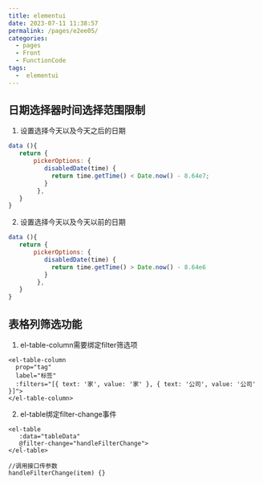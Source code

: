 ```yaml
---
title: elementui
date: 2023-07-11 11:38:57
permalink: /pages/e2ee05/
categories:
  - pages
  - Front
  - FunctionCode
tags:
  -  elementui
---
```


## 日期选择器时间选择范围限制

1. 设置选择今天以及今天之后的日期

```js
data (){
   return {
       pickerOptions: {
          disabledDate(time) {
            return time.getTime() < Date.now() - 8.64e7;
          }
        },  
   }     
}
```

2. 设置选择今天以及今天以前的日期

```js
data (){
   return {
       pickerOptions: {
          disabledDate(time) {
            return time.getTime() > Date.now() - 8.64e6
          }
        },  
   }     
}
```

## 表格列筛选功能

1. el-table-column需要绑定filter筛选项

```vue
<el-table-column
  prop="tag"
  label="标签"
  :filters="[{ text: '家', value: '家' }, { text: '公司', value: '公司' }]">
</el-table-column>
```

2. el-table绑定filter-change事件

```vue
<el-table
   :data="tableData"
   @filter-change="handleFilterChange">
</el-table>

//调用接口传参数
handleFilterChange(item) {}
```

